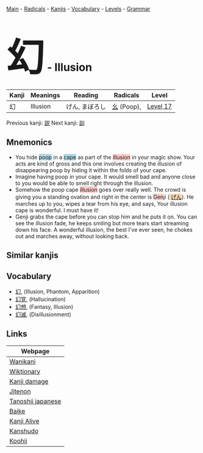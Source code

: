 <style> bigfont {font-size: 100px}</style>
[Main](../index.md) -
[Radicals](../radicals.md) -
[Kanjis](../kanjis.md) -
[Vocabulary](../vocabulary.md) -
[Levels](../levels.md) -
[Grammar](../grammar.md)
# <bigfont> 幻</bigfont> - Illusion 

| Kanji | Meanings | Reading | Radicals | Level |
| --- | --- | --- | --- | --- |
| 幻 | Illusion | げん, まぼろし | [幺](../radicals/幺.md) (Poop),  | [Level 17](../levels/wk_level17.md) |

Previous kanji: [説](説.md) Next kanji: [訓](訓.md) 

## Mnemonics
 * You hide <span style="background-color:#ADD8E6"> poop</span> in a <span style="background-color:#ADD8E6"> cape</span> as part of the <span style="background-color:#ffcccb"> illusion</span> in your magic show. Your acts are kind of gross and this one involves creating the illusion of disappearing poop by hiding it within the folds of your cape.
* Imagine having poop in your cape. It would smell bad and anyone close to you would be able to smell right through the illusion.
* Somehow the poop cape <span style="background-color:#ffcccb"> illusion</span> goes over really well. The crowd is giving you a standing ovation and right in the center is <span style="background-color:#ffcccb"> Gen</span>ji (<span style="background-color:#fed8b1"> [げん](https://jisho.org/search/げん)</span>). He marches up to you, wipes a tear from his eye, and says, Your illusion cape is wonderful. I must have it!
* Genji grabs the cape before you can stop him and he puts it on. You can see the illusion fade, he keeps smiling but more tears start streaming down his face. A wonderful illusion, the best I've ever seen, he chokes out and marches away, without looking back.


## Similar kanjis
 


## Vocabulary
 * [幻](../vocabulary/幻.md), (Illusion, Phantom, Apparition)
* [幻覚](../vocabulary/幻.md), (Hallucination)
* [幻想](../vocabulary/幻.md), (Fantasy, Illusion)
* [幻滅](../vocabulary/幻.md), (Disillusionment)



## Links 

| Webpage |
| --- |
| [Wanikani          ](https://www.wanikani.com/kanji/幻) |
| [Wiktionary        ](https://en.wiktionary.org/wiki/幻) |
| [Kanji damage      ](http://www.kanjidamage.com/kanji/search?utf8=✓&q=幻) |
| [Jitenon           ](https://jitenon.com/kanji/幻) |
| [Tanoshii japanese ](https://www.tanoshiijapanese.com/dictionary/kanji.cfm?k=幻) |
| [Baike             ](https://baike.baidu.com/item/幻) |
| [Kanji Alive       ](https://app.kanjialive.com/幻) |
| [Kanshudo          ](https://www.kanshudo.com/searchmn?q=幻) |
| [Koohii            ](https://kanji.koohii.com/study/kanji/幻) |
